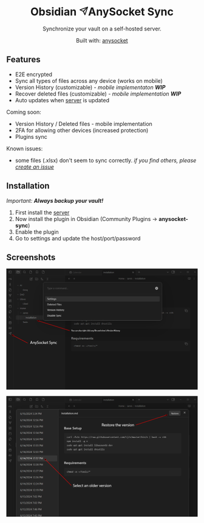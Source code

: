 <h1 align="center">Obsidian <svg xmlns="http://www.w3.org/2000/svg" width="24" height="24" viewBox="0 0 24 24" fill="none" stroke="currentColor" stroke-width="2.25" stroke-linecap="round" stroke-linejoin="round" class="lucide lucide-send"><path d="m22 2-7 20-4-9-9-4Z"/><path d="M22 2 11 13"/></svg>AnySocket Sync</h1>

<p align="center">Synchronize your vault on a self-hosted server.</p>
<p align="center">Built with: <a href="https://github.com/lynxaegon/anysocket">anysocket</a></p>

<a name="features"></a>
## Features
* E2E encrypted
* Sync all types of files across any device (works on mobile)
* Version History (customizable) - _mobile implementaton **WIP**_
* Recover deleted files (customizable) - _mobile implementation **WIP**_
* Auto updates when <a href="https://github.com/lynxaegon/obsidian-anysocket-sync-server">server</a> is updated

Coming soon:
* Version History / Deleted files - mobile implementation
* 2FA for allowing other devices (increased protection)
* Plugins sync

Known issues:
- some files (.xlsx) don't seem to sync correctly.
_if you find others, please <a href="https://github.com/lynxaegon/obsidian-anysocket-sync/issues/new"> create an issue</a>_

## Installation
_Important: **Always backup your vault!**_
1. First install the <a href="https://github.com/lynxaegon/obsidian-anysocket-sync-server">server</a>
2. Now install the plugin in Obsidian (Community Plugins -> **anysocket-sync**)
3. Enable the plugin
4. Go to settings and update the host/port/password
   
## Screenshots
![Commands](https://github.com/lynxaegon/obsidian-anysocket-sync/raw/master/screenshots/info_1.png)

![Version History](https://github.com/lynxaegon/obsidian-anysocket-sync/raw/master/screenshots/info_2.png)
